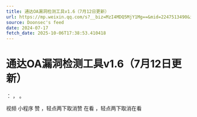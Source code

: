 ```yaml
---
title: 通达OA漏洞检测工具v1.6（7月12日更新）
url: https://mp.weixin.qq.com/s?__biz=MzI4MDQ5MjY1Mg==&mid=2247513490&idx=1&sn=58e55679203b47c695e504ffaf29f757
source: Doonsec's feed
date: 2024-07-17
fetch_date: 2025-10-06T17:38:53.410418
---
```


# 通达OA漏洞检测工具v1.6（7月12日更新）

：
，
。

视频
小程序
赞
，轻点两下取消赞
在看
，轻点两下取消在看